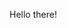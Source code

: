 Hello there!

<!---
C-Strad/C-Strad is a ✨ special ✨ repository because its `README.md` (this file) appears on your GitHub profile.
You can click the Preview link to take a look at your changes.
--->
